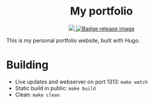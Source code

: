 <h1 align="center">
    My portfolio
</h1>

<p align="center">
    <a href="https://www.gnu.org/licenses/agpl-3.0">
        <img src="https://img.shields.io/badge/License-AGPL%20v3-blue.svg" />
    </a>
    <a href="https://github.com/dorianim/portfolio/actions/workflows/gh-pages.yml">
        <img src="https://github.com/dorianim/portfolio/actions/workflows/gh-pages.yml/badge.svg" alt="Badge release image" />
    </a>
</p>

This is my personal portfolio website, built with Hugo.

# Building
- Live updates and webserver on port 1313: `make watch`
- Static build in public: `make build`
- Clean: `make clean`
